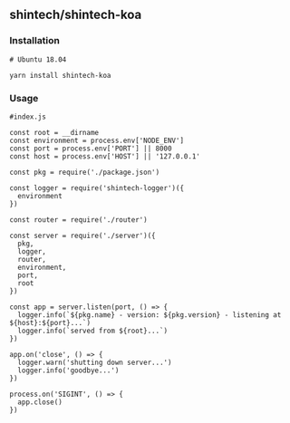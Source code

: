 ## shintech/shintech-koa

### Installation
    # Ubuntu 18.04
    
    yarn install shintech-koa
    
### Usage
  
    #index.js
        
    const root = __dirname
    const environment = process.env['NODE_ENV']
    const port = process.env['PORT'] || 8000
    const host = process.env['HOST'] || '127.0.0.1'
    
    const pkg = require('./package.json')
    
    const logger = require('shintech-logger')({ 
      environment
    })
    
    const router = require('./router')
    
    const server = require('./server')({ 
      pkg,
      logger,
      router,
      environment,
      port,
      root
    })
    
    const app = server.listen(port, () => {
      logger.info(`${pkg.name} - version: ${pkg.version} - listening at ${host}:${port}...`)
      logger.info(`served from ${root}...`)
    })
    
    app.on('close', () => {
      logger.warn('shutting down server...')
      logger.info('goodbye...')
    })
    
    process.on('SIGINT', () => {
      app.close()
    })


